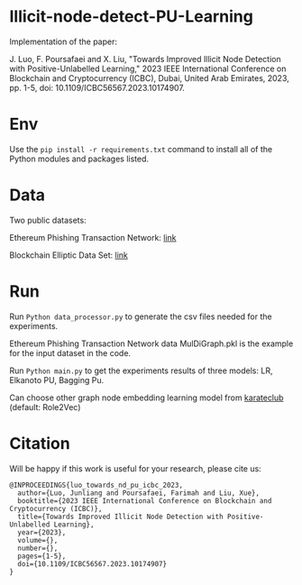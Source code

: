 # Illicit-node-detect-PU-Learning

Implementation of the paper:  


J. Luo, F. Poursafaei and X. Liu, "Towards Improved Illicit Node Detection with Positive-Unlabelled Learning," 2023 IEEE International Conference on Blockchain and Cryptocurrency (ICBC), Dubai, United Arab Emirates, 2023, pp. 1-5, doi: 10.1109/ICBC56567.2023.10174907.


# Env

Use the `pip install -r requirements.txt` command to install all of the Python modules and packages listed.

# Data
Two public datasets:

Ethereum Phishing Transaction Network: [link](https://www.kaggle.com/datasets/xblock/ethereum-phishing-transaction-network)

Blockchain Elliptic Data Set: [link](https://www.kaggle.com/datasets/ellipticco/elliptic-data-set)

# Run

Run `Python data_processor.py` to generate the csv files needed for the experiments. 

Ethereum Phishing Transaction Network data MulDiGraph.pkl is the example for the input dataset in the code.

Run `Python main.py` to get the experiments results of three models: LR, Elkanoto PU, Bagging Pu.

Can choose other graph node embedding learning model from [karateclub](https://karateclub.readthedocs.io/en/latest/modules/root.html) (default: Role2Vec)


# Citation

Will be happy if this work is useful for your research, please cite us:

```
@INPROCEEDINGS{luo_towards_nd_pu_icbc_2023,
  author={Luo, Junliang and Poursafaei, Farimah and Liu, Xue},
  booktitle={2023 IEEE International Conference on Blockchain and Cryptocurrency (ICBC)}, 
  title={Towards Improved Illicit Node Detection with Positive-Unlabelled Learning}, 
  year={2023},
  volume={},
  number={},
  pages={1-5},
  doi={10.1109/ICBC56567.2023.10174907}
}
```
